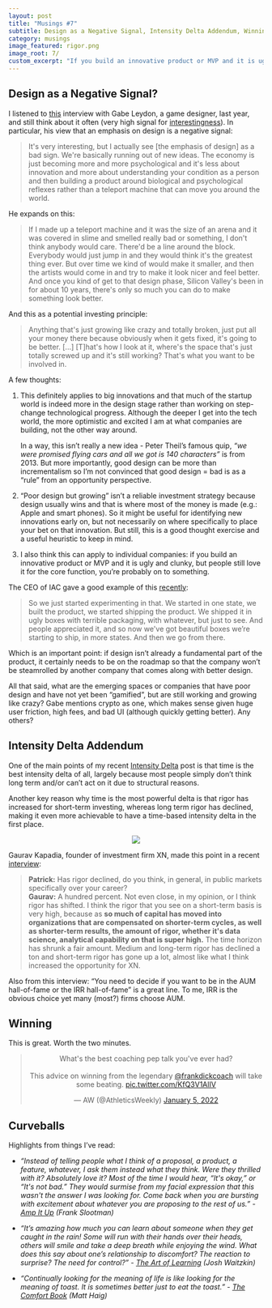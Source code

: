 ```yaml
---
layout: post
title: "Musings #7"
subtitle: Design as a Negative Signal, Intensity Delta Addendum, Winning...
category: musings
image_featured: rigor.png
image_root: 7/
custom_excerpt: "If you build an innovative product or MVP and it is ugly and clunky, but people still love it for the core function, you’re probably on to something."
---
```


<!--more-->

## Design as a Negative Signal?

I listened to [this](https://www.joincolossus.com/episodes/14063850/leydon-designing-digital-economies) interview with Gabe Leydon, a game designer, last year, and still think about it often (very high signal for [interestingness](https://steveripplinger.substack.com/p/musings-3)). In particular, his view that an emphasis on design is a negative signal:

> It's very interesting, but I actually see [the emphasis of design] as a bad sign. We're basically running out of new ideas. The economy is just becoming more and more psychological and it's less about innovation and more about understanding your condition as a person and then building a product around biological and psychological reflexes rather than a teleport machine that can move you around the world.
> 

He expands on this:

> If I made up a teleport machine and it was the size of an arena and it was covered in slime and smelled really bad or something, I don't think anybody would care. There'd be a line around the block. Everybody would just jump in and they would think it's the greatest thing ever. But over time we kind of would make it smaller, and then the artists would come in and try to make it look nicer and feel better. And once you kind of get to that design phase, Silicon Valley's been in for about 10 years, there's only so much you can do to make something look better.
> 

And this as a potential investing principle:

> Anything that's just growing like crazy and totally broken, just put all your money there because obviously when it gets fixed, it's going to be better. [...] [T]hat's how I look at it, where's the space that's just totally screwed up and it's still working? That's what you want to be involved in.
> 

A few thoughts:

1. This definitely applies to big innovations and that much of the startup world is indeed more in the design stage rather than working on step-change technological progress. Although the deeper I get into the tech world, the more optimistic and excited I am at what companies are building, not the other way around.

    In a way, this isn’t really a new idea - Peter Theil’s famous quip, *“we were promised flying cars and all we got is 140 characters”* is from 2013. But more importantly, good design can be more than incrementalism so I’m not convinced that good design = bad is as a “rule” from an opportunity perspective. 

2. “Poor design but growing” isn’t a reliable investment strategy because design usually wins and that is where most of the money is made (e.g.: Apple and smart phones). So it might be useful for identifying new innovations early on, but not necessarily on where specifically to place your bet on that innovation. But still, this is a good thought exercise and a useful heuristic to keep in mind.

3. I also think this can apply to individual companies: if you build an innovative product or MVP and it is ugly and clunky, but people still love it for the core function, you’re probably on to something.

The CEO of IAC gave a good example of this [recently](https://www.joincolossus.com/episodes/21653644/levin-building-an-anti-conglomerate):

> So we just started experimenting in that. We started in one state, we built the product, we started shipping the product. We shipped it in ugly boxes with terrible packaging, with whatever, but just to see. And people appreciated it, and so now we've got beautiful boxes we’re starting to ship, in more states. And then we go from there.
> 

Which is an important point: if design isn’t already a fundamental part of the product, it certainly needs to be on the roadmap so that the company won’t be steamrolled by another company that comes along with better design.

All that said, what are the emerging spaces or companies that have poor design and have not yet been “gamified”, but are still working and growing like crazy? Gabe mentions crypto as one, which makes sense given huge user friction, high fees, and bad UI (although quickly getting better). Any others?

## Intensity Delta Addendum

One of the main points of my recent [Intensity Delta](https://steveripplinger.com/2021/12/31/intensity-delta) post is that time is the best intensity delta of all, largely because most people simply don’t think long term and/or can’t act on it due to structural reasons.

Another key reason why time is the most powerful delta is that rigor has increased for short-term investing, whereas long term rigor has declined, making it even more achievable to have a time-based intensity delta in the first place. 

<center>
<img class="img80" src="{{ site.imageurl }}{{ page.image_root }}rigor.png"/>
</center>

Gaurav Kapadia, founder of investment firm XN, made this point in a recent [interview](https://www.joincolossus.com/episodes/37926218/kapadia-everything-compounds):

> **Patrick:** Has rigor declined, do you think, in general, in public markets specifically over your career?  
**Gaurav:** A hundred percent. Not even close, in my opinion, or I think rigor has shifted. I think the rigor that you see on a short-term basis is very high, because as **so much of capital has moved into organizations that are compensated on shorter-term cycles, as well as shorter-term results, the amount of rigor, whether it's data science, analytical capability on that is super high.** The time horizon has shrunk a fair amount. Medium and long-term rigor has declined a ton and short-term rigor has gone up a lot, almost like what I think increased the opportunity for XN.
> 

Also from this interview: “You need to decide if you want to be in the AUM hall-of-fame or the IRR hall-of-fame” is a great line. To me, IRR is the obvious choice yet many (most?) firms choose AUM.

## Winning

This is great. Worth the two minutes.

<center>
<blockquote class="twitter-tweet"><p lang="en" dir="ltr">What&#39;s the best coaching pep talk you&#39;ve ever had? <br><br>This advice on winning from the legendary <a href="https://twitter.com/frankdickcoach?ref_src=twsrc%5Etfw">@frankdickcoach</a> will take some beating. <a href="https://t.co/KfQ3V1AlIV">pic.twitter.com/KfQ3V1AlIV</a></p>&mdash; AW (@AthleticsWeekly) <a href="https://twitter.com/AthleticsWeekly/status/1478701949486878722?ref_src=twsrc%5Etfw">January 5, 2022</a></blockquote> <script async src="https://platform.twitter.com/widgets.js" charset="utf-8"></script>
</center>

## Curveballs

Highlights from things I’ve read:

- *“Instead of telling people what I think of a proposal, a product, a feature, whatever, I ask them instead what they think. Were they thrilled with it? Absolutely love it? Most of the time I would hear, “It's okay,” or “It's not bad.” They would surmise from my facial expression that this wasn't the answer I was looking for. Come back when you are bursting with excitement about whatever you are proposing to the rest of us.” - [Amp It Up](https://www.goodreads.com/book/show/59383944-amp-it-up) (Frank Slootman)*

- *“It’s amazing how much you can learn about someone when they get caught in the rain! Some will run with their hands over their heads, others will smile and take a deep breath while enjoying the wind. What does this say about one’s relationship to discomfort? The reaction to surprise? The need for control?” - [The Art of Learning](https://www.amazon.com/Art-Learning-Journey-Optimal-Performance/dp/0743277465) (Josh Waitzkin)*

- *“Continually looking for the meaning of life is like looking for the meaning of toast. It is sometimes better just to eat the toast.” - [The Comfort Book](https://www.amazon.com/gp/product/B08M968WT1) (Matt Haig)*
